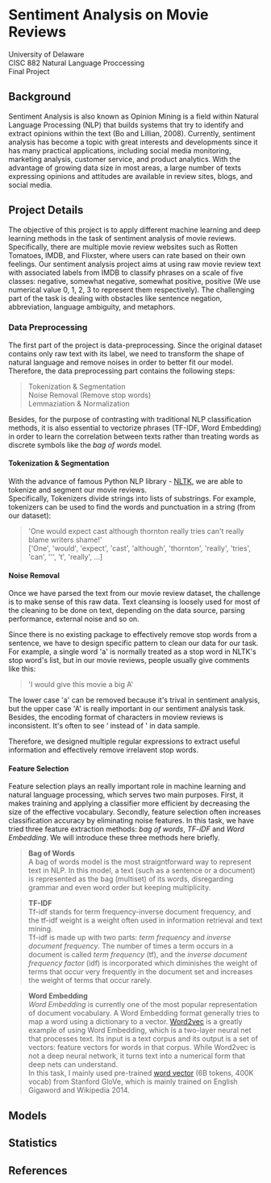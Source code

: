 # Sentiment Analysis on Movie Reviews
University of Delaware   
CISC 882 Natural Language Proccessing   
Final Project  
## Background
Sentiment Analysis is also known as ​Opinion Mining​ is a field within Natural Language Processing (NLP) that builds systems that try to identify and extract opinions within the text​ (Bo and Lillian, 2008). Currently, sentiment analysis has become a topic with great interests and developments since it has many practical applications, including social media monitoring, marketing analysis, customer service, and product analytics. With the advantage of growing data size in most areas, a large number of texts expressing opinions and attitudes are available in review sites, blogs, and social media.

## Project Details
The objective of this project is to apply different machine learning and deep learning methods in the task of sentiment analysis of movie reviews. Specifically, there are multiple movie review websites such as Rotten Tomatoes, IMDB, and Flixster, where users can rate based on their own feelings. Our sentiment analysis project aims at using raw movie review text with associated labels from IMDB to classify phrases on a scale of five classes: negative, somewhat negative, somewhat positive, positive (We use numerical value 0, 1, 2, 3 to represent them respectively). The challenging part of the task is dealing with obstacles like sentence negation, abbreviation, language ambiguity, and metaphors.

### Data Preprocessing
The first part of the project is data-preprocessing. Since the original dataset contains only raw text with its label, we need to transform the shape of natural language and remove noises in order to better fit our model. Therefore, the data preprocessing part contains the following steps:

> Tokenization & Segmentation  
Noise Removal (Remove stop words)   
Lemmaziation & Normalization

Besides, for the purpose of contrasting with traditional NLP classification methods, it is also essential to vectorize phrases (TF-IDF, Word Embedding) in order to learn the correlation between texts rather than treating words as discrete symbols like the *bag of words* model.   

#### Tokenization & Segmentation  
With the advance of famous Python NLP library - [NLTK](https://www.nltk.org/), we are able to tokenize and segment our movie reviews.   
Specifically, Tokenizers divide strings into lists of substrings. For example, tokenizers can be used to find the words and punctuation in a string (from our dataset):   
> 'One would expect cast although thornton really tries can't really blame writers shame!'   
> ['One', 'would', 'expect', 'cast', 'although', 'thornton', 'really', 'tries', 'can', ''', 't', 'really', ...]

#### Noise Removal
Once we have parsed the text from our movie review dataset, the challenge is to make sense of this raw data. Text cleansing is loosely used for most of the cleaning to be done on text, depending on the data source, parsing performance, external noise and so on.   

Since there is no existing package to effectively remove stop words from a sentence, we have to design specific pattern to clean our data for our task. For example, a single word 'a' is normally treated as a stop word in NLTK's stop word's list, but in our movie reviews, people usually give comments like this:   
>'I would give this movie a big A'   

The lower case 'a' can be removed because it's trival in sentiment analysis, but the upper case 'A' is really important in our sentiment analysis task. Besides, the encoding format of characters in moview reviews is inconsistent. It's often to see ‘ instead of ' in data sample. 

Therefore, we designed multiple regular expressions to extract useful information and effectively remove irrelavent stop words.  

#### Feature Selection
Feature selection plays an really important role in machine learning and natural language processing, which serves two main purposes. First, it makes training and applying a classifier more efficient by decreasing the size of the effective vocabulary. Secondly, feature selection often increases classification accuracy by eliminating noise features. In this task, we have tried three feature extraction methods: *bag of words*, *TF-iDF* and *Word Embedding*. We will introduce these three methods here briefly.  
> **Bag of Words**  
> A bag of words model is the most straigntforward way to represent text in NLP. In this model, a text (such as a sentence or a document) is represented as the bag (multiset) of its words, disregarding grammar and even word order but keeping multiplicity.    
       
> **TF-IDF**  
> Tf-idf stands for term frequency-inverse document frequency, and the tf-idf weight is a weight often used in information retrieval and text mining.    
> Tf-idf is made up with two parts: *term frequency* and *inverse document frequency*. The number of times a term occurs in a document is called *term frequency* (tf), and the *inverse document frequency factor* (idf) is incorporated which diminishes the weight of terms that occur very frequently in the document set and increases the weight of terms that occur rarely.    

> **Word Embedding**  
> *Word Embedding* is currently one of the most popular representation of document vocabulary. A Word Embedding format generally tries to map a word using a dictionary to a vector. [Word2vec](https://en.wikipedia.org/wiki/Word2vec) is a greatly example of using Word Embedding, which is a two-layer neural net that processes text. Its input is a text corpus and its output is a set of vectors: feature vectors for words in that corpus. While Word2vec is not a deep neural network, it turns text into a numerical form that deep nets can understand.   
> In this task, I mainly used pre-trained [word vector](https://nlp.stanford.edu/projects/glove/) (6B tokens, 400K vocab) from Stanford GloVe, which is mainly trained on English Gigaword and Wikipedia 2014.    

## Models


## Statistics

## References


